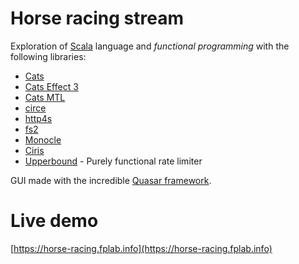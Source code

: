 # Horse racing stream

Exploration of [Scala](https://www.scala-lang.org/) language and _functional programming_ with the following libraries:
* [Cats](https://typelevel.org/cats/)
* [Cats Effect 3](https://typelevel.org/cats-effect/)
* [Cats MTL](https://typelevel.org/cats-mtl/getting-started.html)
* [circe](https://circe.github.io/circe/)
* [http4s](https://http4s.org/)
* [fs2](https://fs2.io/)
* [Monocle](https://julien-truffaut.github.io/Monocle/)
* [Ciris](https://cir.is/)
* [Upperbound](https://github.com/SystemFw/upperbound) - Purely functional rate limiter

GUI made with the incredible [Quasar framework](https://quasar.dev/).

# Live demo
[https://horse-racing.fplab.info](https://horse-racing.fplab.info)
